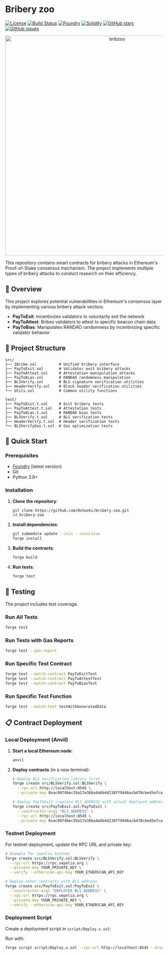 # Bribery zoo

[![License](https://img.shields.io/github/license/0xSooki/bribery-zoo)](LICENSE)
[![Build Status](https://img.shields.io/github/actions/workflow/status/0xSooki/bribery-zoo/test.yml)](https://github.com/0xSooki/randao-bribery-market/actions)
[![Foundry](https://img.shields.io/badge/Built%20with-Foundry-FFDB1C.svg)](https://getfoundry.sh/)
[![Solidity](https://img.shields.io/badge/Solidity-^0.8.0-363636?logo=solidity)](https://soliditylang.org/)
[![GitHub stars](https://img.shields.io/github/stars/0xSooki/randao-bribery-market)](https://github.com/0xSooki/bribery-zoo/stargazers)
[![GitHub issues](https://img.shields.io/github/issues/0xSooki/randao-bribery-market)](https://github.com/0xSooki/bribery-zoo/issues)

<p align="center">
  <img src="https://github.com/user-attachments/assets/42e36f00-1082-4016-aafb-c4e4e8cbafcc" alt="bribzoo" width="700">
</p>

This repository contains smart contracts for bribery attacks in Ethereum's Proof-of-Stake consensus mechanism. The project implements multiple types of bribery attacks to conduct research on their efficiency.

## 🎯 Overview

This project explores potential vulnerabilities in Ethereum's consensus layer by implementing various bribery attack vectors:

- **PayToExit**: Incentivizes validators to voluntarily exit the network
- **PayToAttest**: Bribes validators to attest to specific beacon chain data
- **PayToBias**: Manipulates RANDAO randomness by incentivizing specific validator behavior

## 📁 Project Structure

```text
src/
├── IBribe.sol          # Unified bribery interface
├── PayToExit.sol       # Validator exit bribery attacks
├── PayToAttest.sol     # Attestation manipulation attacks
├── PayToBias.sol       # RANDAO randomness manipulation
├── BLSVerify.sol       # BLS signature verification utilities
├── HeaderVerify.sol    # Block header verification utilities
└── Utils.sol           # Common utility functions

test/
├── PayToExit.t.sol     # Exit bribery tests
├── PayToAttest.t.sol   # Attestation tests
├── PayToBias.t.sol     # RANDAO bias tests
├── BLSVerify.t.sol     # BLS verification tests
├── HeaderVerify.t.sol  # Header verification tests
└── BLSVerifyGas.t.sol  # Gas optimization tests
```

## 🚀 Quick Start

### Prerequisites

- [Foundry](https://book.getfoundry.sh/getting-started/installation) (latest version)
- Git
- Python 3.8+

### Installation

1. **Clone the repository**:
   ```bash
   git clone https://github.com/0xSooki/bribery-zoo.git
   cd bribery-zoo
   ```

2. **Install dependencies**:
   ```bash
   git submodule update --init --recursive
   forge install
   ```

3. **Build the contracts**:
   ```bash
   forge build
   ```

4. **Run tests**:
   ```bash
   forge test
   ```

## 🧪 Testing

The project includes test coverage.

### Run All Tests
```bash
forge test
```

### Run Tests with Gas Reports
```bash
forge test --gas-report
```

### Run Specific Test Contract
```bash
forge test --match-contract PayToExitTest
forge test --match-contract PayToAttestTest
forge test --match-contract PayToBiasTest
```

### Run Specific Test Function
```bash
forge test --match-test testWithGeneratedData
```

## 📋 Contract Deployment

### Local Deployment (Anvil)

1. **Start a local Ethereum node**:
   ```bash
   anvil
   ```

2. **Deploy contracts** (in a new terminal):
   ```bash
   # Deploy BLS verification library first
   forge create src/BLSVerify.sol:BLSVerify \
     --rpc-url http://localhost:8545 \
     --private-key 0xac0974bec39a17e36ba4a6b4d238ff944bacb478cbed5efcae784d7bf4f2ff80

   # Deploy PayToExit (replace BLS_ADDRESS with actual deployed address)
   forge create src/PayToExit.sol:PayToExit \
     --constructor-args "BLS_ADDRESS" \
     --rpc-url http://localhost:8545 \
     --private-key 0xac0974bec39a17e36ba4a6b4d238ff944bacb478cbed5efcae784d7bf4f2ff80
   ```

### Testnet Deployment

For testnet deployment, update the RPC URL and private key:

```bash
# Example for Sepolia testnet
forge create src/BLSVerify.sol:BLSVerify \
  --rpc-url https://rpc.sepolia.org \
  --private-key YOUR_PRIVATE_KEY \
  --verify --etherscan-api-key YOUR_ETHERSCAN_API_KEY

# Deploy other contracts with BLS address
forge create src/PayToExit.sol:PayToExit \
  --constructor-args "DEPLOYED_BLS_ADDRESS" \
  --rpc-url https://rpc.sepolia.org \
  --private-key YOUR_PRIVATE_KEY \
  --verify --etherscan-api-key YOUR_ETHERSCAN_API_KEY
```

### Deployment Script

Create a deployment script in `script/Deploy.s.sol`:

Run with:
```bash
forge script script/Deploy.s.sol --rpc-url http://localhost:8545 --broadcast
```
